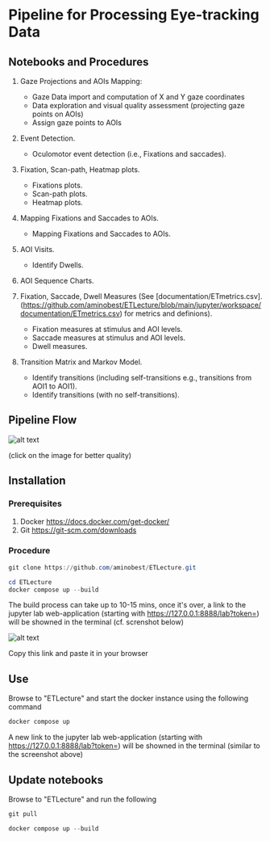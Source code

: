 # Pipeline for Processing Eye-tracking Data

## Notebooks and Procedures

1. Gaze Projections and AOIs Mapping: 
	* Gaze Data import and computation of X and Y gaze coordinates 
	*  Data exploration and visual quality assessment (projecting gaze points on AOIs)
	* Assign gaze points to AOIs 
	
2.  Event Detection. 
	* Oculomotor event detection (i.e., Fixations and saccades). 

3. Fixation, Scan-path, Heatmap plots. 
	* Fixations plots. 
	* Scan-path plots. 
	* Heatmap plots. 

4.  Mapping Fixations and Saccades to AOIs. 
	* Mapping Fixations and Saccades to AOIs. 

5. AOI Visits. 
	* Identify Dwells. 


6. AOI Sequence Charts. 


7. Fixation, Saccade, Dwell Measures (See [documentation/ETmetrics.csv]. 
(https://github.com/aminobest/ETLecture/blob/main/jupyter/workspace/documentation/ETmetrics.csv) for metrics and definions). 
	* Fixation measures at stimulus and AOI levels. 
	* Saccade measures at stimulus and AOI levels. 
	* Dwell measures. 
	
8. Transition Matrix and Markov Model. 
	* Identify transitions (including self-transitions e.g., transitions from AOI1 to AOI1). 
	* Identify transitions (with no self-transitions). 

## Pipeline Flow


![alt text](https://github.com/aminobest/ETLecture/blob/main/jupyter/workspace/pipeLineBPMNModel.png?raw=true)

(click on the image for better quality)

## Installation

### Prerequisites

1. Docker https://docs.docker.com/get-docker/
2. Git https://git-scm.com/downloads

### Procedure

```powershell
git clone https://github.com/aminobest/ETLecture.git
```

```powershell
cd ETLecture
docker compose up --build
```

The build process can take up to 10-15 mins, once it's over, a link to the jupyter lab web-application (starting with https://127.0.0.1:8888/lab?token=) will be showned in the terminal (cf. screnshot below)

![alt text](https://github.com/aminobest/ETLecture/blob/main/jupyter/jupyterLinkExample.png?raw=true)

Copy this link and paste it in your browser

## Use

Browse to "ETLecture" and start the docker instance using the following command

```powershell
docker compose up
```

 A new link to the jupyter lab web-application (starting with https://127.0.0.1:8888/lab?token=) will be showned in the terminal (similar to the screenshot above)

## Update notebooks

Browse to "ETLecture" and run the following

```powershell
git pull
```

```powershell
docker compose up --build
```
